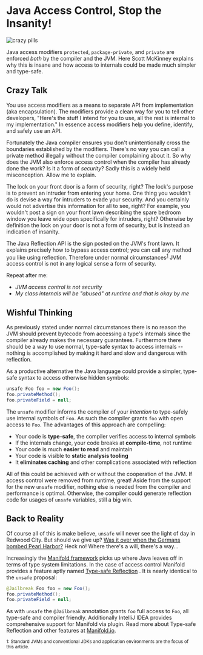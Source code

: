 # Java Access Control, Stop the Insanity!

![crazy pills](http://manifold.systems/images/crazy-pills.jpg)

Java access modifiers `protected`, `package-private`, and `private` are enforced *both* by the compiler and the JVM.
Here Scott McKinney explains why this is insane and how access to internals could be made much simpler and type-safe.

## Crazy Talk

You use access modifiers as a means to separate API from implementation (aka encapsulation). The modifiers provide a
clean way for you to tell other developers, "Here's the stuff I intend for you to use, all the rest is internal to my
implementation."  In essence access modifiers help you define, identify, and safely use an API.

Fortunately the Java compiler ensures you don't unintentionally cross the boundaries established by the modifiers.
There's no way you can call a private method illegally without the compiler complaining about it. So why does the JVM
also enforce access control when the compiler has already done the work? Is it a form of *security*? Sadly this
is a widely held misconception. Allow me to explain.

The lock on your front door is a form of security, right? The lock's purpose is to prevent an intruder from entering
your home. One thing you wouldn't do is devise a way for intruders to evade your security. And you certainly would not
advertise this information for all to see, right? For example, you wouldn't post a sign on your front lawn describing
the spare bedroom window you leave wide open specifically for intruders, right? Otherwise by definition the lock on
your door is not a form of security, but is instead an indication of insanity.

The Java Reflection API is the sign posted on the JVM's front lawn. It explains precisely how to bypass access control;
you can call any method you like using reflection. Therefore under normal circumstances<sup>[1](#f1)</sup> JVM access
control is not in any logical sense a form of security.

Repeat after me:

* *JVM access control is not security*
* *My class internals will be "abused" at runtime and that is okay by me*

## Wishful Thinking

As previously stated under normal circumstances there is no reason the JVM should prevent bytecode from accessing a
type's internals since the compiler already makes the necessary guarantees. Furthermore there should be a way to use
normal, type-safe syntax to access internals -- nothing is accomplished by making it hard and slow and dangerous with
reflection.

As a productive alternative the Java language could provide a simpler, type-safe syntax to access otherwise hidden
symbols:

```java
unsafe Foo foo = new Foo();
foo.privateMethod();
foo.privateField = null;
```

The `unsafe` modifier informs the compiler of your *intention* to type-safely use internal symbols of `Foo`. As such
the compiler grants `foo` with open access to `Foo`. The advantages of this approach are compelling:

* Your code is **type-safe**, the compiler verifies access to internal symbols
* If the internals change, your code breaks at **compile-time**, not runtime
* Your code is much **easier to read** and maintain
* Your code is visible to **static analysis tooling**
* It **eliminates caching** and other complications associated with reflection

All of this could be achieved with or without the cooperation of the JVM. If access control were removed from runtime,
great! Aside from the support for the new `unsafe` modifier, nothing else is needed from the compiler and performance is
optimal. Otherwise, the compiler could generate reflection code for usages of `unsafe` variables, still a big win.

## Back to Reality

Of course all of this is make believe, `unsafe` will never see the light of day in Redwood City. But should we give up?
[Was it over when the Germans bombed Pearl Harbor?](https://www.youtube.com/watch?v=Wv5c2YR1lVE) Heck no! Where there's
a will, there's a way...

Increasingly the [Manifold framework](http://manifold.systems) picks up where Java leaves off in terms of type system
limitations. In the case of access control Manifold provides a feature aptly
named [Type-safe Reflection](https://github.com/manifold-systems/manifold/tree/master/manifold-deps-parent/manifold-ext#type-safe-reflection-via-jailbreak)
.
It is nearly identical to the `unsafe` proposal:

```java
@Jailbreak Foo foo = new Foo();
foo.privateMethod();
foo.privateField = null;
```       

As with `unsafe` the `@Jailbreak` annotation grants `foo` full access to `Foo`, all type-safe and compiler friendly.
Additionally IntelliJ IDEA provides comprehensive support for Manifold via plugin. Read more about Type-safe Reflection
and other features at [Manifold.io](http://manifold.io).

<small><a name="f1">1</a>: Standard JVMs and conventional JDKs and application environments are the focus of this
article.</small> 